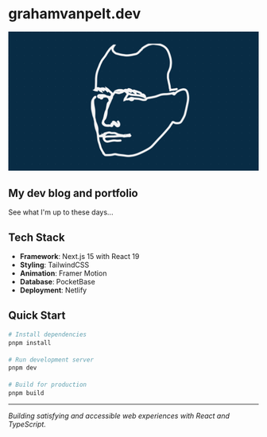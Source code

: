 # grahamvanpelt.dev

[![Graham Van Pelt](public/images/facePreview.png)](https://grahamvanpelt.dev)

## My dev blog and portfolio

See what I'm up to these days...

## Tech Stack

- **Framework**: Next.js 15 with React 19
- **Styling**: TailwindCSS
- **Animation**: Framer Motion
- **Database**: PocketBase
- **Deployment**: Netlify

## Quick Start

```bash
# Install dependencies
pnpm install

# Run development server
pnpm dev

# Build for production
pnpm build
```

---

_Building satisfying and accessible web experiences with React and TypeScript._

